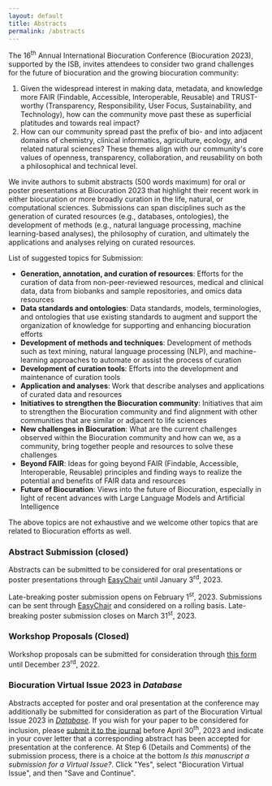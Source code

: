 ```yaml
---
layout: default
title: Abstracts
permalink: /abstracts
---
```


The 16<sup>th</sup> Annual International Biocuration Conference (Biocuration 2023),
supported by the ISB, invites attendees to consider two grand challenges
for the future of biocuration and the growing biocuration community:

1. Given the widespread interest in making data, metadata, and knowledge more FAIR
   (Findable, Accessible, Interoperable, Reusable) and TRUST-worthy
   (Transparency, Responsibility, User Focus, Sustainability, and Technology),
   how can the community move past these as superficial platitudes and towards
   real impact?
2. How can our community spread past the prefix of bio-
   and into adjacent domains of chemistry, clinical informatics, agriculture,
   ecology, and related natural sciences? These themes align with our community's
   core values of openness, transparency, collaboration, and reusability on both
   a philosophical and technical level.

We invite authors to submit abstracts (500 words maximum) for oral or poster presentations at
Biocuration 2023 that highlight their recent work in either biocuration or
more broadly curation in the life, natural, or computational sciences.
Submissions can span disciplines such as the generation of curated resources
(e.g., databases, ontologies), the development of methods (e.g., natural
language processing, machine learning-based analyses), the philosophy of
curation, and ultimately the applications and analyses relying on curated
resources.

List of suggested topics for Submission:

- **Generation, annotation, and curation of resources**: Efforts for the curation
  of data from non-peer-reviewed resources, medical and clinical data, data from
  biobanks and sample repositories, and omics data resources
- **Data standards and ontologies**: Data standards, models, terminologies,
  and ontologies that use existing standards to augment and support the
  organization of knowledge for supporting and enhancing biocuration efforts
- **Development of methods and techniques**: Development of methods such as
  text mining, natural language processing (NLP), and machine-learning approaches
  to automate or assist the process of curation
- **Development of curation tools**: Efforts into the development and
  maintenance of curation tools
- **Application and analyses**: Work that describe analyses and applications
  of curated data and resources
- **Initiatives to strengthen the Biocuration community**: Initiatives that aim
  to strengthen the Biocuration community and find alignment with other
  communities that are similar or adjacent to life sciences
- **New challenges in Biocuration**: What are the current challenges observed
  within the Biocuration community and how can we, as a community, bring together
  people and resources to solve these challenges
- **Beyond FAIR**: Ideas for going beyond FAIR (Findable, Accessible,
  Interoperable, Reusable) principles and finding ways to realize the potential
  and benefits of FAIR data and resources
- **Future of Biocuration**: Views into the future of Biocuration, especially
  in light of recent advances with Large Language Models and Artificial
  Intelligence

The above topics are not exhaustive and we welcome other topics that are related
to Biocuration efforts as well.

### Abstract Submission (closed)

Abstracts can be submitted to be considered for oral presentations or
poster presentations through [EasyChair](https://easychair.org/conferences/?conf=biocuration2023) until January
3<sup>rd</sup>, 2023.

Late-breaking poster submission opens on February 1<sup>st</sup>, 2023. Submissions can be sent through
[EasyChair](https://easychair.org/conferences/?conf=biocuration2023) and considered on a rolling basis.
Late-breaking poster submission closes on March 31<sup>st</sup>, 2023.

### Workshop Proposals (Closed)

Workshop proposals can be submitted for consideration through [this form](https://forms.gle/iYUu2RN25TgUMW7x9) until
December 23<sup>rd</sup>, 2022.

<a id="virtual-issue"></a>

### Biocuration Virtual Issue 2023 in *Database*

Abstracts accepted for poster and oral presentation at the conference may additionally be submitted for consideration as
part of the Biocuration Virtual Issue 2023 in [*Database*](https://academic.oup.com/database). If you wish for your
paper to be considered for inclusion, please [submit it to the journal](http://mc.manuscriptcentral.com/database) before
April 30<sup>th</sup>, 2023 and indicate in your cover letter that a corresponding abstract has been accepted for
presentation at the conference. At Step 6 (Details and Comments) of the submission process, there is a choice
at the bottom *Is this manuscript a submission for a Virtual Issue?*. Click "Yes", select "Biocuration Virtual Issue",
and then "Save and Continue".
